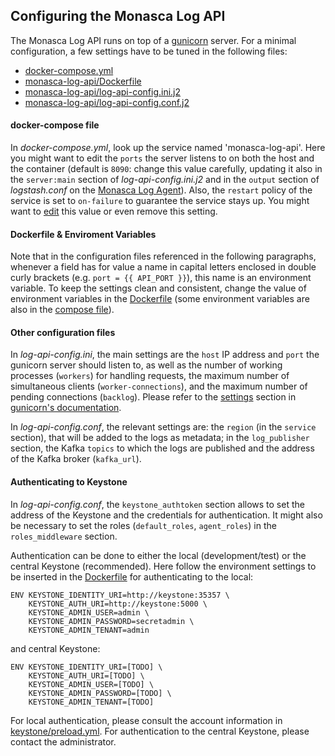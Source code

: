 ## Configuring the Monasca Log API
The Monasca Log API runs on top of a [gunicorn][1] server. For a minimal configuration, a few settings have to be tuned in the following files:
* [docker-compose.yml](../../docker-compose.yml)
* [monasca-log-api/Dockerfile](../../monasca-log-api/Dockerfile)
* [monasca-log-api/log-api-config.ini.j2](../../monasca-log-api/log-api-config.ini.j2)
* [monasca-log-api/log-api-config.conf.j2](../../monasca-log-api/log-api-config.conf.j2)

#### docker-compose file
In _docker-compose.yml_, look up the service named 'monasca-log-api'. Here you might want to edit the `ports` the server listens to on both the host and the container (default is `8090`: change this value carefully, updating it also in the `server:main` section of _log-api-config.ini.j2_ and in the `output` section of _logstash.conf_ on the [Monasca Log Agent](monasca-log-agent.md)). Also, the `restart` policy of the service is set to `on-failure` to guarantee the service stays up. You might want to [edit][2] this value or even remove this setting.

#### Dockerfile & Enviroment Variables
Note that in the configuration files referenced in the following paragraphs, whenever a field has for value a name in capital letters enclosed in double curly brackets (e.g. `port = {{ API_PORT }}`), this name is an environment variable. To keep the settings clean and consistent, change the value of environment variables in the [Dockerfile](../../monasca-log-api/Dockerfile) (some environment variables are also in the [compose file](../../docker-compose.yml)).

#### Other configuration files
In *log-api-config.ini*, the main settings are the `host` IP address and `port` the gunicorn server should listen to, as well as the number of working processes (`workers`) for handling requests, the maximum number of simultaneous clients (`worker-connections`), and the maximum number of pending connections (`backlog`). Please refer to the [settings][3] section in [gunicorn's documentation][1].

In *log-api-config.conf*, the relevant settings are: the `region` (in the `service` section), that will be added to the logs as metadata; in the `log_publisher` section, the Kafka `topics` to which the logs are published and the address of the Kafka broker (`kafka_url`).

#### Authenticating to Keystone
In *log-api-config.conf*, the `keystone_authtoken` section allows to set the address of the Keystone and the credentials for authentication. It might also be necessary to set the roles (`default_roles`, `agent_roles`) in the `roles_middleware` section.

Authentication can be done to either the local (development/test) or the central Keystone (recommended).
Here follow the environment settings to be inserted in the [Dockerfile](../../monasca-log-api/Dockerfile) for authenticating to the local:

    ENV KEYSTONE_IDENTITY_URI=http://keystone:35357 \
	    KEYSTONE_AUTH_URI=http://keystone:5000 \
	    KEYSTONE_ADMIN_USER=admin \
	    KEYSTONE_ADMIN_PASSWORD=secretadmin \
	    KEYSTONE_ADMIN_TENANT=admin

and central Keystone:

    ENV KEYSTONE_IDENTITY_URI=[TODO] \
        KEYSTONE_AUTH_URI=[TODO] \
        KEYSTONE_ADMIN_USER=[TODO] \
        KEYSTONE_ADMIN_PASSWORD=[TODO] \
        KEYSTONE_ADMIN_TENANT=[TODO]

For local authentication, please consult the account information in [keystone/preload.yml](../../keystone/preload.yml). For authentication to the central Keystone, please contact the administrator.

[1]:http://docs.gunicorn.org/en/stable/
[2]:https://docs.docker.com/compose/compose-file/compose-file-v2/#restart
[3]:http://docs.gunicorn.org/en/latest/settings.html
